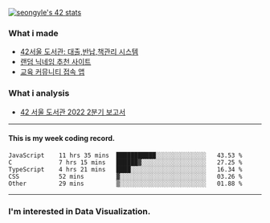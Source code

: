 [![seongyle's 42 stats](https://badge42.vercel.app/api/v2/cl260u6td000609l4p4inxynw/stats?cursusId=21&coalitionId=86)](https://github.com/JaeSeoKim/badge42)

### What i made
- [42서울 도서관: 대출,반납,책관리 시스템](https://42library.kr/)
- [랜덤 닉네임 추천 사이트](https://yeonseong-lee.github.io/random-nickname-website/)
- [교육 커뮤니티 접속 앱](https://github.com/YeonSeong-Lee/HufsLifeAcademy_app)


### What i analysis
- [42 서울 도서관 2022 2분기 보고서](https://rpubs.com/yeonseong/jiphyeonjeon_2022_2Q)
---

#### This is my week coding record.

<!--START_SECTION:waka-->

```text
JavaScript    11 hrs 35 mins  ███████████░░░░░░░░░░░░░░   43.53 %
C             7 hrs 15 mins   ██████▓░░░░░░░░░░░░░░░░░░   27.25 %
TypeScript    4 hrs 21 mins   ████░░░░░░░░░░░░░░░░░░░░░   16.34 %
CSS           52 mins         ▓░░░░░░░░░░░░░░░░░░░░░░░░   03.26 %
Other         29 mins         ▒░░░░░░░░░░░░░░░░░░░░░░░░   01.88 %
```

<!--END_SECTION:waka-->
--- 

### I'm interested in Data Visualization.



<!--
**YeonSeong-Lee/YeonSeong-Lee** is a ✨ _special_ ✨ repository because its `README.md` (this file) appears on your GitHub profile.

Here are some ideas to get you started:

- 🔭 I’m currently working on ...
- 🌱 I’m currently learning ...
- 👯 I’m looking to collaborate on ...
- 🤔 I’m looking for help with ...
- 💬 Ask me about ...
- 📫 How to reach me: ...
- 😄 Pronouns: ...
- ⚡ Fun fact: ...
-->
